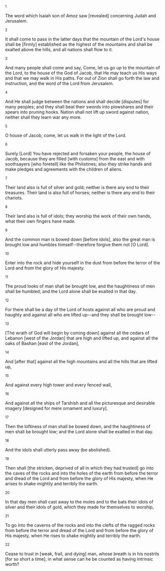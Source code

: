 <sup>1</sup> 

The word which Isaiah son of Amoz saw [revealed] concerning Judah and Jerusalem. 

<sup>2</sup> 

It shall come to pass in the latter days that the mountain of the Lord's house shall be [firmly] established as the highest of the mountains and shall be exalted above the hills, and all nations shall flow to it. 

<sup>3</sup> 

And many people shall come and say, Come, let us go up to the mountain of the Lord, to the house of the God of Jacob, that He may teach us His ways and that we may walk in His paths. For out of Zion shall go forth the law and instruction, and the word of the Lord from Jerusalem. 

<sup>4</sup> 

And He shall judge between the nations and shall decide [disputes] for many peoples; and they shall beat their swords into plowshares and their spears into pruning hooks. Nation shall not lift up sword against nation, neither shall they learn war any more. 

<sup>5</sup> 

O house of Jacob, come, let us walk in the light of the Lord. 

<sup>6</sup> 

Surely [Lord] You have rejected and forsaken your people, the house of Jacob, because they are filled [with customs] from the east and with soothsayers [who foretell] like the Philistines; also they strike hands and make pledges and agreements with the children of aliens. 

<sup>7</sup> 

Their land also is full of silver and gold; neither is there any end to their treasures. Their land is also full of horses; neither is there any end to their chariots. 

<sup>8</sup> 

Their land also is full of idols; they worship the work of their own hands, what their own fingers have made. 

<sup>9</sup> 

And the common man is bowed down [before idols], also the great man is brought low and humbles himself--therefore forgive them not [O Lord]. 

<sup>10</sup> 

Enter into the rock and hide yourself in the dust from before the terror of the Lord and from the glory of His majesty. 

<sup>11</sup> 

The proud looks of man shall be brought low, and the haughtiness of men shall be humbled; and the Lord alone shall be exalted in that day. 

<sup>12</sup> 

For there shall be a day of the Lord of hosts against all who are proud and haughty and against all who are lifted up--and they shall be brought low-- 

<sup>13</sup> 

[The wrath of God will begin by coming down] against all the cedars of Lebanon [west of the Jordan] that are high and lifted up, and against all the oaks of Bashan [east of the Jordan], 

<sup>14</sup> 

And [after that] against all the high mountains and all the hills that are lifted up, 

<sup>15</sup> 

And against every high tower and every fenced wall, 

<sup>16</sup> 

And against all the ships of Tarshish and all the picturesque and desirable imagery [designed for mere ornament and luxury]. 

<sup>17</sup> 

Then the loftiness of man shall be bowed down, and the haughtiness of men shall be brought low; and the Lord alone shall be exalted in that day. 

<sup>18</sup> 

And the idols shall utterly pass away (be abolished). 

<sup>19</sup> 

Then shall [the stricken, deprived of all in which they had trusted] go into the caves of the rocks and into the holes of the earth from before the terror and dread of the Lord and from before the glory of His majesty, when He arises to shake mightily and terribly the earth. 

<sup>20</sup> 

In that day men shall cast away to the moles and to the bats their idols of silver and their idols of gold, which they made for themselves to worship, 

<sup>21</sup> 

To go into the caverns of the rocks and into the clefts of the ragged rocks from before the terror and dread of the Lord and from before the glory of His majesty, when He rises to shake mightily and terribly the earth. 

<sup>22</sup> 

Cease to trust in [weak, frail, and dying] man, whose breath is in his nostrils [for so short a time]; in what sense can he be counted as having intrinsic worth?
